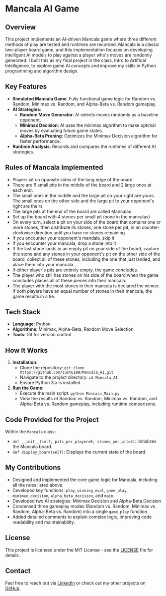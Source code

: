 # Mancala AI Game

## Overview
This project implements an AI-driven Mancala game where three different methods of play are tested and runtimes are recorded. Mancala is a classic two-player board game, and this implementation focuses on developing intelligent AI models to play against a player who's moves are randomly generated. I built this as my final project in the class, Intro to Artifical Intelligence, to explore game AI concepts and improve my skills in Python programming and algorithm design.

## Key Features
- **Simulated Mancala Game**: Fully functional game logic for Random vs. Random, Minimax vs. Random, and Alpha-Beta vs. Random gameplay.
- **AI Strategies**:
  - **Random Move Generator**: AI selects moves randomly as a baseline opponent.
  - **Minimax Decision**: AI uses the minimax algorithm to make optimal moves by evaluating future game states.
  - **Alpha-Beta Pruning**: Optimizes the Minimax Decision algorithm for faster performance.
- **Runtime Analysis**: Records and compares the runtimes of different AI strategies.

## Rules of Mancala Implemented
- Players sit on opposite sides of the long edge of the board
- There are 6 small pits in the middle of the board and 2 large ones at each end.
- The small ones in the middle and the large pit on your right are yours. The small
ones on the other side and the large pit to your opponent's right are theirs
- The large pits at the end of the board are called Mancalas
- Set up the board with 4 stones per small pit (none in the mancalas)
- On every turn, select a pit on your side of the board that contains one or more
stones, then distribute its stones, one stone per pit, in an counter-clockwise
direction until you have no stones remaining
- If you encounter your opponent's mandala, skip it
- If you encounter your mancala, drop a stone into it
- If the last stone lands in an empty pit on your side of the board, capture this
stone and any stones in your opponent's pit on the other side of the board,
collect all of these stones, including the one that just landed, and place them
into your mancala.
- If either player's pits are entirely empty, the game concludes.
- The player who still has stones on his side of the board when the game
concludes places all of these pieces into their mancala.
- The player with the most stones in their mancala is declared the winner. If both
players have an equal number of stones in their mancala, the game results in a
tie.

## Tech Stack
- **Language**: Python
- **Algorithms**: Minimax, Alpha-Beta, Random Move Selection
- **Tools**: Git for version control

## How It Works
1. **Installation**:
   - Clone the repository: `git clone https://github.com/lust6199/Mancala_AI.git`
   - Navigate to the project directory: `cd Mancala_AI`
   - Ensure Python 3.x is installed.
2. **Run the Game**:
   - Execute the main script: `python Mancala_Main.py`
   - View the results of Random vs. Random, Minimax vs. Random, and Alpha-Beta vs. Random gameplay, including runtime comparisons.

## Code Provided for the Project
Within the `Mancala` class:
- `def __init__(self, pits_per_player=6, stones_per_pit=4)`: Initializes the Mancala board.
- `def display_board(self)`: Displays the current state of the board.

## My Contributions
- Designed and implemented the core game logic for Mancala, including all the rules listed above.
- Developed key functions: `play`, `winning_eval`, `game_play`, `minimax_decision`, `alpha_beta_decision`, and `main`.
- Developed two AI strategies: Minimax Decision and Alpha-Beta Decision
- Condensed three gameplay modes (Random vs. Random, Minimax vs. Random, Alpha-Beta vs. Random) into a single `game_play` function.
- Added detailed comments to explain complex logic, improving code readability and maintainability.

## License
This project is licensed under the MIT License - see the [LICENSE](LICENSE) file for details.

## Contact
Feel free to reach out via [LinkedIn](https://www.linkedin.com/in/lucas-stackhouse) or check out my other projects on [GitHub](https://github.com/lust6199).

